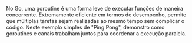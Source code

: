 No Go, uma goroutine é uma forma leve de executar funções de maneira concorrente. Extremamente eficiente em termos de desempenho, permite que múltiplas tarefas sejam realizadas ao mesmo tempo sem complicar o código. Neste exemplo simples de "Ping Pong", demonstro como goroutines e canais trabalham juntos para coordenar a execução paralela.
